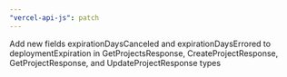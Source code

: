 ```yaml
---
"vercel-api-js": patch
---
```


Add new fields expirationDaysCanceled and expirationDaysErrored to deploymentExpiration in GetProjectsResponse, CreateProjectResponse, GetProjectResponse, and UpdateProjectResponse types